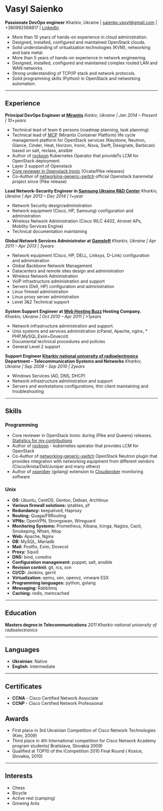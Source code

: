 # Vasyl Saienko

**Passionate DevOps engineer**
Kharkiv, Ukraine | saienko.vasyl@gmail.com | +380992568817 | [LinkedIn](https://www.linkedin.com/in/vsaienko/)

* More than 10 years of hands-on experience in cloud administration.
* Designed, installed, configured and maintained  OpenStack clouds.
* Solid understanding of virtualization technologies (KVM), networking and bare metal.
* More than 5 years of  hands-on experience in network engineering.
* Designed, installed, configured and maintained complex routed LAN and WAN networks.
* Strong understanding of TCP/IP stack and network protocols.
* Solid programming skills (Python) in OpenStack and networking automation.

***

## Experience

**Principal DevOps Engineer at [Mirantis](https://mirantis.com)**
*Karkiv, Ukraine | Jan 2014 – Present | 10+years*

* Technical lead of team 6 persons (roadmap planning, task planning). 
* Technical lead of [MCP](https://docs.mirantis.com/mcp) (Mirantis Container Platform) life cycle management platform for OpenStack services (Keystone, Neutron, Glance, Cinder, Heat, Horizon, Ironic, Nova, Swift, Designate, Barbican) based on salt, reclass, ansible
* Author of [rockoon](https://github.com/Mirantis/rockoon) Kubernetes Operator that provideTs LCM for OpenStack deployment.  
* Layer 3 support of Openstack
* [Core reviewer in Openstack Ironic](https://docs.openstack.org/project-team-guide/open-development.html) (Ocata/Pike releases)
* Co-Author of [networking-generic-switch](https://github.com/openstack/networking-generic-switch) official Openstack baremetal project since (Pike release)

**Lead Network-Security Engineer in [Samsung Ukraine R&D Center](http://www.samsung.com)**
*Kharkiv, Ukraine | Apr 2013 – Dec 2014 | 1+year*

* Network Security design/administration
* Network equipment (Cisco, HP, Samsung) configuration and administration
* Wireless Network Administration  (Cisco WLC 4402, Aironet APs, Mobility Services Engine)
* Technical documentation maintaining

**Global Network Services Administrator at [Gameloft](https://www.gameloft.com/)**
*Kharkiv, Ukraine | Apr 2011 – Apr 2013 | 3years*

* Network equipment (Cisco, HP, DELL, Linksys, D-Link) configuration and administration
* Global Backbone Network Management
* Datacenters and remote sites design and administration
* Wireless Network Administration
* VoIP infrastructure administration and support
* Servers (Dell, HP) configuration and administration
* Linux firewall administration
* Linux proxy server administration
* Level 3&2 Technical support

**System Support Engineer  at [Web Hosting Buzz](http://webhostingbuzz.com/) Hosting Company.**
*Kharkiv, Ukraine | Oct 2010 – Apr 2011 | >1years*

* Network infrastructure administration and support.
* Unix systems and services administration (cPanel, Apache, nginx, * PHP,MySQL,Exim+Dovecot)
* Documental technical procedures and policies
* General Level 2 support

**Support Engineer [Kharkiv national university of radioelectronics](https://nure.ua/) Department – Telecommunication Systems and Networks**
*Kharkiv, Ukraine | Sep 2008 – Sep 2010 | 2years*

* Windows Services (AD, DNS, DHCP)
* Network infrastructure administration and support
* Servers and workstations configurations, thin client maintaining and troubleshooting

***

## Skills

### Programming
* Core reviewer in OpenStack Ironic during (Pike and Queens) releases. [Statistics for my contributions](https://www.stackalytics.io/?release=all&user_id=vsaienko&metric=commits)
* Author of [rockoon](https://github.com/Mirantis/rockoon) - kubernetes operator that provides LCM for OpenStack
* Co-Author of [networking-generic-switch](https://github.com/openstack/networking-generic-switch) OpenStack Neutron plugin that provides integration with networking equipment from different vendors (Cisco/Arista/Dell/Juniper and many others)
* Author of [osprober](https://github.com/jumpojoy/osprober) (golang) extension to [Cloudprober](https://github.com/cloudprober/cloudprober) monitoring software 

### Unix

* **OS:** Ubuntu, CentOS, Gentoo, Debian, Archlinux
* **Various firewall solutions:** iptables, pf
* **Redundancy:** keepalived, Haproxy
* **Routing:** Quaga/FRRouting
* **VPNs:** OpenVPN, Strongswan, Wireguard
* **Monitoring Systems:** Prometheus, Kibana, Icinga, Nagios, Cacti, Smokeping, Nfsen, Ntop
* **Web:** Apache, Nginx
* **DB:** MySQL, Mariadb
* **Mail:** Postfix, Exim, Dovecot
* **Proxy:** Squid
* **DNS:** bind, coredns
* **Configuration management:** puppet, salt, ansible
* **Revision control:** git, rcs, svn
* **CI/CD:** Jenkins, gerrit
* **Virtualization:** qemu, xen, openvz, vmware ESX
* **Programming languages:** python, golang
* **Messaging:** Rabbitmq
* **Caching:** redis, memcached

***

## Education

**Masters degree in Telecommunications**
*2011 Kharkiv national university of radioelectronics*

***

## Languages
* **Ukrainian**: Native
* **English**: Intermediate

***

## Certificates

* **CCNA** - Cisco Certified Network Associate
* **CCNP** - Cisco Certified Network Professional

## Awards
* First place in 3rd Ukrainian Competition of Cisco Network Technologies  (Kiev, 2009)
* Third place in 4th International competition for Cisco Network Academy program students( Bratislava, Slovakia 2009)
* Qualified at TOP10 of the iCompetition 2010 Final Round ( Kosice, Slovakia, 2010)

***

## Interests

* Chess
* Bicycle
* Active rest (camping)
* Growing Ants
